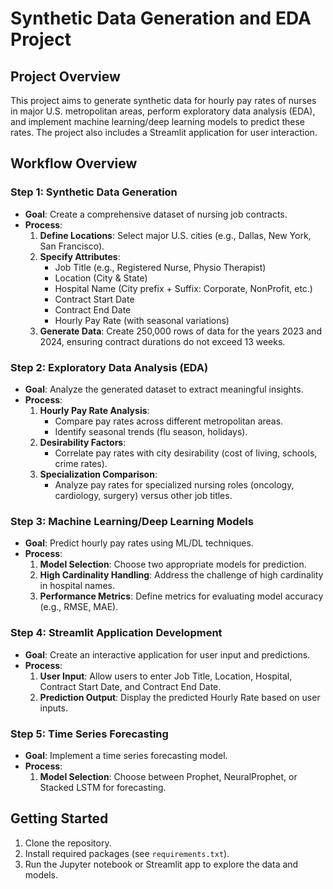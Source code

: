 # Synthetic Data Generation and EDA Project

## Project Overview
This project aims to generate synthetic data for hourly pay rates of nurses in major U.S. metropolitan areas, perform exploratory data analysis (EDA), and implement machine learning/deep learning models to predict these rates. The project also includes a Streamlit application for user interaction.

## Workflow Overview

### Step 1: Synthetic Data Generation
- **Goal**: Create a comprehensive dataset of nursing job contracts.
- **Process**:
  1. **Define Locations**: Select major U.S. cities (e.g., Dallas, New York, San Francisco).
  2. **Specify Attributes**:
     - Job Title (e.g., Registered Nurse, Physio Therapist)
     - Location (City & State)
     - Hospital Name (City prefix + Suffix: Corporate, NonProfit, etc.)
     - Contract Start Date
     - Contract End Date
     - Hourly Pay Rate (with seasonal variations)
  3. **Generate Data**: Create 250,000 rows of data for the years 2023 and 2024, ensuring contract durations do not exceed 13 weeks.

### Step 2: Exploratory Data Analysis (EDA)
- **Goal**: Analyze the generated dataset to extract meaningful insights.
- **Process**:
  1. **Hourly Pay Rate Analysis**:
     - Compare pay rates across different metropolitan areas.
     - Identify seasonal trends (flu season, holidays).
  2. **Desirability Factors**:
     - Correlate pay rates with city desirability (cost of living, schools, crime rates).
  3. **Specialization Comparison**:
     - Analyze pay rates for specialized nursing roles (oncology, cardiology, surgery) versus other job titles.

### Step 3: Machine Learning/Deep Learning Models
- **Goal**: Predict hourly pay rates using ML/DL techniques.
- **Process**:
  1. **Model Selection**: Choose two appropriate models for prediction.
  2. **High Cardinality Handling**: Address the challenge of high cardinality in hospital names.
  3. **Performance Metrics**: Define metrics for evaluating model accuracy (e.g., RMSE, MAE).

### Step 4: Streamlit Application Development
- **Goal**: Create an interactive application for user input and predictions.
- **Process**:
  1. **User  Input**: Allow users to enter Job Title, Location, Hospital, Contract Start Date, and Contract End Date.
  2. **Prediction Output**: Display the predicted Hourly Rate based on user inputs.

### Step 5: Time Series Forecasting
- **Goal**: Implement a time series forecasting model.
- **Process**:
  1. **Model Selection**: Choose between Prophet, NeuralProphet, or Stacked LSTM for forecasting.

## Getting Started
1. Clone the repository.
2. Install required packages (see `requirements.txt`).
3. Run the Jupyter notebook or Streamlit app to explore the data and models.
